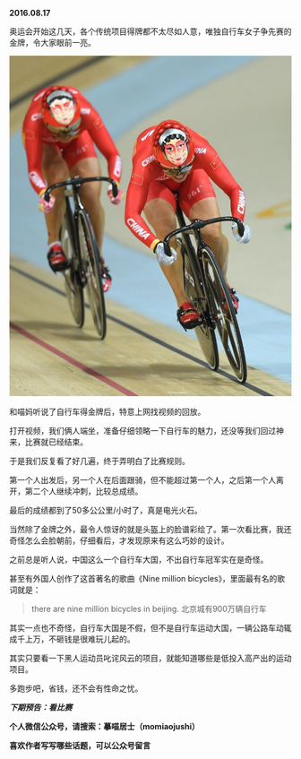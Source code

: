 
          
            
**2016.08.17**

奥运会开始这几天，各个传统项目得牌都不太尽如人意，唯独自行车女子争先赛的金牌，令大家眼前一亮。




![](img/51001-a2ec4b71c170cf4f.jpg)




和喵妈听说了自行车得金牌后，特意上网找视频的回放。

打开视频，我们俩人端坐，准备仔细领略一下自行车的魅力，还没等我们回过神来，比赛就已经结束。

于是我们反复看了好几遍，终于弄明白了比赛规则。

第一个人出发后，另一个人在后面跟骑，但不能超过第一个人，之后第一个人离开，第二个人继续冲刺，比较总成绩。

最后的成绩都到了50多公公里/小时了，真是电光火石。

当然除了金牌之外，最令人惊讶的就是头盔上的脸谱彩绘了。第一次看比赛，我还奇怪怎么会脸朝前，仔细看后，才发现原来有这么巧妙的设计。

之前总是听人说，中国这么一个自行车大国，不出自行车冠军实在是奇怪。

甚至有外国人创作了这首著名的歌曲《Nine million bicycles》，里面最有名的歌词就是：
>there are nine million bicycles in beijing.
北京城有900万辆自行车



其实一点也不奇怪，自行车大国是不假，但不是自行车运动大国，一辆公路车动辄成千上万，不砸钱是很难玩儿起的。

其实只要看一下黑人运动员叱诧风云的项目，就能知道哪些是低投入高产出的运动项目。

多跑步吧，省钱，还不会有性命之忧。


***下期预告：看比赛***


**个人微信公众号，请搜索：摹喵居士（momiaojushi）**

**喜欢作者写写哪些话题，可以公众号留言**

          
        